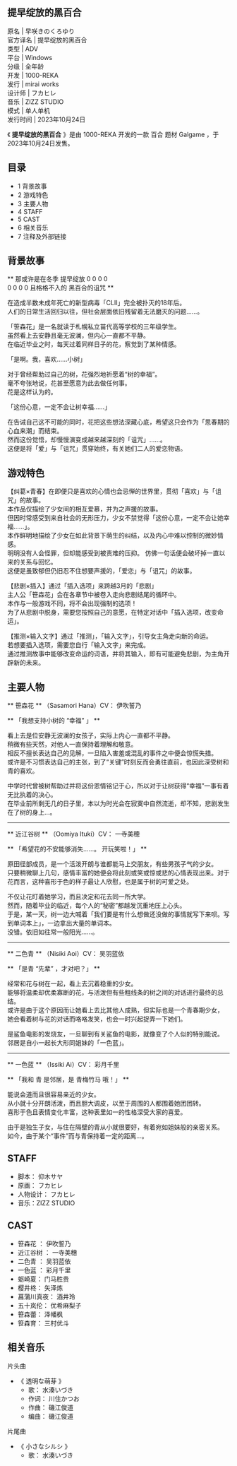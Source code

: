 提早绽放的黑百合  
---  
原名  |  早咲きのくろゆり   
官方译名  |  提早绽放的黑百合   
类型  |  ADV   
平台  |  Windows   
分级  |  全年龄   
开发  |  1000-REKA   
发行  |  mirai works   
设计师  |  フカヒレ   
音乐  |  ZIZZ STUDIO   
模式  |  单人单机   
发行时间  |  2023年10月24日   
  
《 **提早绽放的黑百合** 》是由  1000-REKA  开发的一款  百合  题材  Galgame  ，于2023年10月24日发售。

##  目录

  * 1  背景故事 
  * 2  游戏特色 
  * 3  主要人物 
  * 4  STAFF 
  * 5  CAST 
  * 6  相关音乐 
  * 7  注释及外部链接 

##  背景故事

** 那或许是在冬季  提早绽放  0  0  0  0  
0  0  0  0  且格格不入的  黑百合的诅咒  **  
  
在造成半数未成年死亡的新型病毒「CLII」完全被扑灭的18年后。  
人们的日常生活回归以往，但社会层面依旧残留着无法磨灭的问题……。  
  
「笹森花」是一名就读于札幌私立苗代高等学校的三年级学生。  
虽然看上去安静且毫无波澜，但内心一直都不平静。  
在临近毕业之时，每天过着同样日子的花，察觉到了某种情感。  
  
「是啊。我，喜欢……小树」  
  
对于曾经帮助过自己的树，花强烈地祈愿着“树的幸福”。  
毫不夸张地说，花甚至愿意为此去做任何事。  
花是这样认为的。  
  
「这份心意，一定不会让树幸福……」  
  
在告诫自己这不可能的同时，花把这些想法深藏心底，希望这只会作为「思春期的心血来潮」而结束。  
然而这份觉悟，却慢慢演变成越来越深刻的「诅咒」……。  
这便是将「爱」与「诅咒」贯穿始终，有关她们二人的爱恋物语。

##  游戏特色

【纠葛×青春】在即便只是喜欢的心情也会忌惮的世界里，贯彻「喜欢」与「诅咒」的故事。  
本作品仅描绘了少女间的相互爱慕，并为之声援的故事。  
但因时常感受到来自社会的无形压力，少女不禁觉得「这份心意，一定不会让她幸福……」。  
本作鲜明地描绘了少女在如此背景下萌生的纠结，以及内心中难以控制的微妙情感。  
明明没有人会怪罪，但却能感受到被责难的压抑。 仿佛一句话便会破坏掉一直以来的关系与回忆。  
这便是虽致郁但仍旧忍不住想要声援的，「爱恋」与「诅咒」的故事。  
  
【悲剧×插入】通过「插入选项」来跨越3月的「悲剧」  
主人公「笹森花」会在各章节中被卷入走向悲剧结尾的循环中。  
本作与一般游戏不同，将不会出现强制的选项！  
为了从悲剧中脱身，需要您按照自己的意愿，在特定对话中「插入选项，改变命运」。  
  
【推测×输入文字】通过「推测」，「输入文字」，引导女主角走向新的命运。  
若想要插入选项，需要您自行「输入文字」来完成。  
通过推测故事中能够改变命运的词语，并将其输入，即有可能避免悲剧，为主角开辟新的未来。

##  主要人物

** 笹森花  ** （Sasamori Hana）CV：  伊吹誓乃

** 「我想支持小树的  “幸福”  」  **  
  
看上去是位安静无波澜的女孩子，实际上内心一直都不平静。  
稍微有些天然，对他人一直保持着理解和敬意。  
相反不擅长表达自己的见解，一旦陷入害羞或混乱的事件之中便会惊慌失措。  
或许是不习惯表达自己的主张，到了“关键”时刻反而会勇往直前，也因此深受树和青的喜欢。  
  
中学时代曾被树帮助过并将这份恩情铭记于心，所以对于让树获得“幸福”一事有着无比执着的决心。  
在毕业前所剩无几的日子里，本以为时光会在寂寞中自然流逝，却不知，悲剧发生在了树的身上...。

* * *

** 近江谷树  ** （Oomiya Ituki）CV：  一寺美穂

** 「希望花的不安能够消失......。 开玩笑啦！」  **  
  
原田径部成员，是一个活泼开朗与谁都能马上交朋友，有些男孩子气的少女。  
只要稍微聊上几句，感情丰富的她便会将此刻或笑或惊或悲的心情表现出来。对于花而言，这种喜形于色的样子最让人欣慰，也是属于树的可爱之处。  
  
不仅让花盯着她学习，而且决定和花去同一所大学。  
然而，随着毕业的临近，每个人的“秘密”都越发沉重地压上心头。  
于是，某一天，树一边大喊着「我们要是有什么想做还没做的事情就写下来呗。写到单词本上」，一边拿出大量的单词本。  
没错。依旧如往常一般阳光......。

* * *

** 二色青  ** （Nisiki Aoi）CV：  吴羽蓝依

** 「是青  “先辈”  ，才对吧？」  **  
  
经常和花与树在一起，看上去沉着稳重的少女。  
能够将温柔却优柔寡断的花，与活泼但有些粗线条的树之间的对话进行最终的总结。  
或许是由于这个原因而让她看上去比其他人成熟，但实际也是一个青春期少女，  
她会看着树与花的对话而咯咯发笑，也会一时兴起捉弄一下她们。  
  
是鲨鱼电影的发烧友，一旦聊到有关鲨鱼的电影，就像变了个人似的特别能说。  
邻居是自小一起长大形同姐妹的「一色蓝」。

* * *

** 一色蓝  ** （Issiki Ai）CV：  彩月千里

** 「我和  青  是邻居，是  青梅竹马  哦！」  **  
  
能说会道而且很容易亲近的少女。  
从小就十分开朗活泼，而且胆大调皮，以至于周围的人都围着她团团转。  
喜形于色且表情变化丰富，这种表里如一的性格深受大家的喜爱。  
  
由于是独生子女，与住在隔壁的青从小就很要好，有着宛如姐妹般的亲密关系。  
如今，由于某个“事件”而与青保持着一定的距离...。

##  STAFF

  * 脚本：  仰木サヤ 
  * 原画：  フカヒレ 
  * 人物设计：  フカヒレ 
  * 音乐：ZIZZ STUDIO 

##  CAST

  * 笹森花  ：  伊吹誓乃 
  * 近江谷树  ：  一寺美穗 
  * 二色青  ：  吴羽蓝依 
  * 一色蓝  ：  彩月千里 
  * 蛎崎夏：  门马胜贵 
  * 樱井柊：  矢泽炼 
  * 菖蒲川真夜：  酒井玲 
  * 五十岚伦：  优希麻梨子 
  * 笹森蕾：  泽幡枫 
  * 笹森育：  三村优斗 

##  相关音乐

片头曲

  * 《  透明な萌芽  》 
    * 歌：  水湊いづき 
    * 作词：  川住かつお 
    * 作曲：  磯江俊道 
    * 编曲：  磯江俊道 

片尾曲

  * 《  小さなシルシ  》 
    * 歌：  水湊いづき 